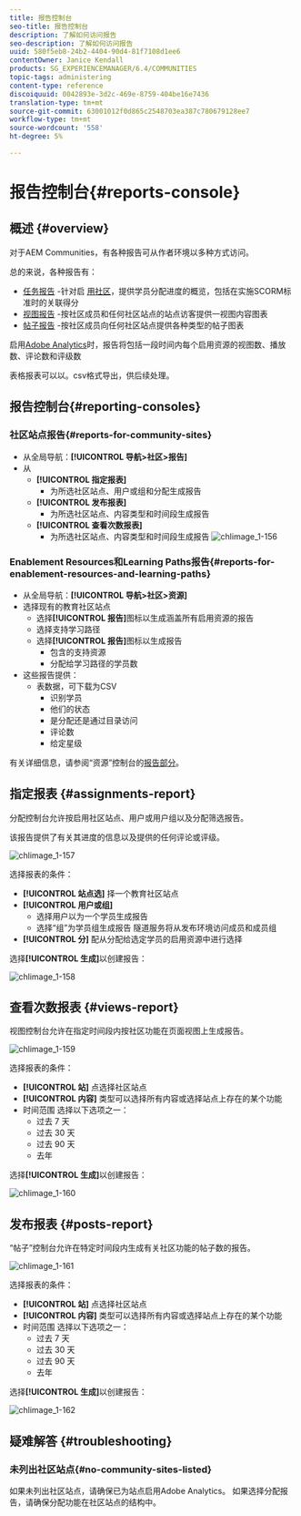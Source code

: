 ```yaml
---
title: 报告控制台
seo-title: 报告控制台
description: 了解如何访问报告
seo-description: 了解如何访问报告
uuid: 580f5eb8-24b2-4404-90d4-81f7108d1ee6
contentOwner: Janice Kendall
products: SG_EXPERIENCEMANAGER/6.4/COMMUNITIES
topic-tags: administering
content-type: reference
discoiquuid: 0042893e-3d2c-469e-8759-404be16e7436
translation-type: tm+mt
source-git-commit: 63001012f0d865c2548703ea387c780679128ee7
workflow-type: tm+mt
source-wordcount: '558'
ht-degree: 5%

---
```



# 报告控制台{#reports-console}

## 概述 {#overview}

对于AEM Communities，有各种报告可从作者环境以多种方式访问。

总的来说，各种报告有：

* [任务报告](#assignments-report) -针对启 [用社区](overview.md#enablement-community)，提供学员分配进度的概览，包括在实施SCORM标准时的关联得分
* [视图报告](#views-report) -按社区成员和任何社区站点的站点访客提供一视图内容图表
* [帖子报告](#posts-report) -按社区成员向任何社区站点提供各种类型的帖子图表

启用[Adobe Analytics](sites-console.md#analytics)时，报告将包括一段时间内每个启用资源的视图数、播放数、评论数和评级数

表格报表可以以。csv格式导出，供后续处理。

## 报告控制台{#reporting-consoles}

### 社区站点报告{#reports-for-community-sites}

* 从全局导航：**[!UICONTROL 导航>社区>报告]**
* 从
   * **[!UICONTROL 指定报表]**
      * 为所选社区站点、用户或组和分配生成报告
   * **[!UICONTROL 发布报表]**
      * 为所选社区站点、内容类型和时间段生成报告
   * **[!UICONTROL 查看次数报表]**
      * 为所选社区站点、内容类型和时间段生成报告
         ![chlimage_1-156](assets/chlimage_1-156.png)

### Enablement Resources和Learning Paths报告{#reports-for-enablement-resources-and-learning-paths}

* 从全局导航：**[!UICONTROL 导航>社区>资源]**
* 选择现有的教育社区站点
   * 选择&#x200B;**[!UICONTROL 报告]**&#x200B;图标以生成涵盖所有启用资源的报告
   * 选择支持学习路径
   * 选择&#x200B;**[!UICONTROL 报告]**&#x200B;图标以生成报告
      * 包含的支持资源
      * 分配给学习路径的学员数
* 这些报告提供：
   * 表数据，可下载为CSV
      * 识别学员
      * 他们的状态
      * 是分配还是通过目录访问
      * 评论数
      * 给定星级

有关详细信息，请参阅“资源”控制台的[报告部分](resources.md#report)。

## 指定报表 {#assignments-report}

分配控制台允许按启用社区站点、用户或用户组以及分配筛选报告。

该报告提供了有关其进度的信息以及提供的任何评论或评级。

![chlimage_1-157](assets/chlimage_1-157.png)

选择报表的条件：

* **[!UICONTROL 站点选]**
择一个教育社区站点
* **[!UICONTROL 用户或组]**
   * 选择用户以为一个学员生成报告
   * 选择“组”为学员组生成报告
隧道服务将从发布环境访问成员和成员组
* **[!UICONTROL 分]**
配从分配给选定学员的启用资源中进行选择

选择&#x200B;**[!UICONTROL 生成]**&#x200B;以创建报告：

![chlimage_1-158](assets/chlimage_1-158.png)

## 查看次数报表 {#views-report}

视图控制台允许在指定时间段内按社区功能在页面视图上生成报告。

![chlimage_1-159](assets/chlimage_1-159.png)

选择报表的条件：

* **[!UICONTROL 站]**
点选择社区站点
* **[!UICONTROL 内容]**
类型可以选择所有内容或选择站点上存在的某个功能
* 时间范围
选择以下选项之一：
   * 过去 7 天
   * 过去 30 天
   * 过去 90 天
   * 去年

选择&#x200B;**[!UICONTROL 生成]**&#x200B;以创建报告：

![chlimage_1-160](assets/chlimage_1-160.png)

## 发布报表 {#posts-report}

“帖子”控制台允许在特定时间段内生成有关社区功能的帖子数的报告。

![chlimage_1-161](assets/chlimage_1-161.png)

选择报表的条件：

* **[!UICONTROL 站]**
点选择社区站点
* **[!UICONTROL 内容]**
类型可以选择所有内容或选择站点上存在的某个功能
* 时间范围
选择以下选项之一：
   * 过去 7 天
   * 过去 30 天
   * 过去 90 天
   * 去年

选择&#x200B;**[!UICONTROL 生成]**&#x200B;以创建报告：

![chlimage_1-162](assets/chlimage_1-162.png)

## 疑难解答 {#troubleshooting}

### 未列出社区站点{#no-community-sites-listed}

如果未列出社区站点，请确保已为站点启用Adobe Analytics。 如果选择分配报告，请确保分配功能在社区站点的结构中。
